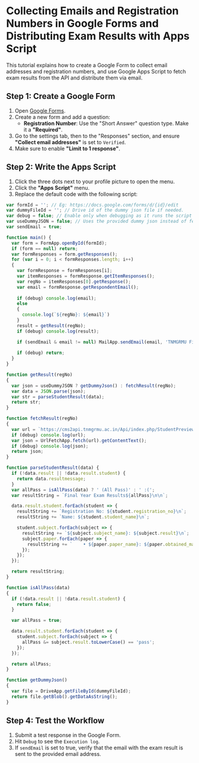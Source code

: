 # Collecting Emails and Registration Numbers in Google Forms and Distributing Exam Results with Apps Script

This tutorial explains how to create a Google Form to collect email addresses and registration numbers, and use Google Apps Script to fetch exam results from the API and distribute them via email.

## Step 1: Create a Google Form

1. Open [Google Forms](https://forms.google.com).
2. Create a new form and add a question:
    - **Registration Number**: Use the "Short Answer" question type. Make it a **"Required"**.
3. Go to the settings tab, then to the "Responses" section, and ensure **"Collect email addresses"** is set to `Verified`.
4. Make sure to enable **"Limit to 1 response"**.

## Step 2: Write the Apps Script

1. Click the three dots next to your profile picture to open the menu.
2. Click the **"Apps Script"** menu.
3. Replace the default code with the following script:

```javascript
var formId = ''; // Eg: https://docs.google.com/forms/d/{id}/edit
var dummyFileId = ''; // Drive id of the dummy json file if needed.
var debug = false; // Enable only when debugging as it runs the script only once.
var useDummyJSON = false; // Uses the provided dummy json instead of fetching the actual result.
var sendEmail = true;

function main() {
  var form = FormApp.openById(formId);
  if (form == null) return;
  var formResponses = form.getResponses();
  for (var i = 0; i < formResponses.length; i++)
  {
    var formResponse = formResponses[i];
    var itemResponses = formResponse.getItemResponses();
    var regNo = itemResponses[0].getResponse();
    var email = formResponse.getRespondentEmail();
    
    if (debug) console.log(email);
    else
    {
      console.log(`${regNo}: ${email}`)
    }
    result = getResult(regNo);
    if (debug) console.log(result);

    if (sendEmail & email != null) MailApp.sendEmail(email, 'TNMGRMU Final Year Results (Unofficial)', result, { name: 'Automated Script' });
    
    if (debug) return;
  }
}

function getResult(regNo)
{
  var json = useDummyJSON ? getDummyJson() : fetchResult(regNo);
  var data = JSON.parse(json);
  var str = parseStudentResult(data);
  return str;
}

function fetchResult(regNo)
{
  var url = `https://cms2api.tnmgrmu.ac.in/Api/index.php/StudentPreview/previewGradeMarkAllCourse?registration_no=${regNo}&term_code=THIRD%20PROFESSIONAL%20PART-II`
  if (debug) console.log(url);
  var json = UrlFetchApp.fetch(url).getContentText();
  if (debug) console.log(json);
  return json;
}

function parseStudentResult(data) {
  if (!data.result || !data.result.student) {
    return data.resultmessage;
  }
  var allPass = isAllPass(data) ? ' (All Pass)' : ' :(';
  var resultString = `Final Year Exam Results${allPass}\n\n`;

  data.result.student.forEach(student => {
    resultString += `Registration No: ${student.registration_no}\n`;
    resultString += `Name: ${student.student_name}\n`;

    student.subject.forEach(subject => {
      resultString += `${subject.subject_name}: ${subject.result}\n`;
      subject.paper.forEach(paper => {
        resultString += `    • ${paper.paper_name}: ${paper.obtained_mark}\n`;
      });
    });
  });

  return resultString;
}

function isAllPass(data)
{
  if (!data.result || !data.result.student) {
    return false;
  }

  var allPass = true;

  data.result.student.forEach(student => {
    student.subject.forEach(subject => {
      allPass &= subject.result.toLowerCase() == 'pass';
    });
  });

  return allPass;
}

function getDummyJson()
{
  var file = DriveApp.getFileById(dummyFileId);
  return file.getBlob().getDataAsString();
}
```

## Step 4: Test the Workflow

1. Submit a test response in the Google Form.
2. Hit `Debug` to see the `Execution log`.
3. If `sendEmail` is set to true, verify that the email with the exam result is sent to the provided email address.
